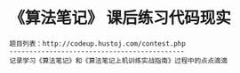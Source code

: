 # 《算法笔记》 课后练习代码现实
```
题目列表：http://codeup.hustoj.com/contest.php
--------------------------------------------
记录学习《算法笔记》和《算法笔记上机训练实战指南》过程中的点点滴滴
```

